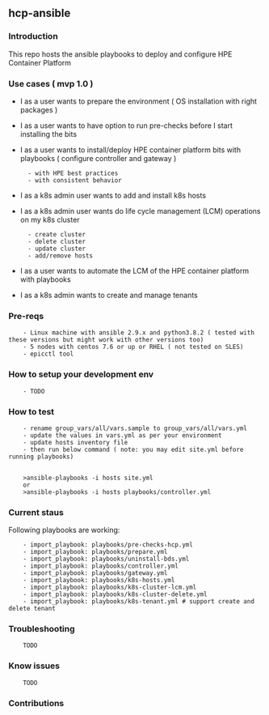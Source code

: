 ## hcp-ansible

### Introduction
This repo hosts the ansible playbooks to deploy and configure HPE Container Platform

### Use cases ( mvp 1.0 )
  - I as a user wants to prepare the environment ( OS installation with right packages )
  - I as a user wants to have option to run pre-checks before I start installing the bits
  - I as a user wants to install/deploy HPE container platform bits with playbooks ( configure controller and gateway )

          - with HPE best practices
          - with consistent behavior
  - I as a k8s admin user wants to add and install k8s hosts
  - I as a k8s admin user wants do life cycle management (LCM) operations on my k8s cluster
  
          - create cluster
          - delete cluster
          - update cluster
          - add/remove hosts
  - I as a user wants to automate the LCM of the HPE container platform with playbooks
  - I as a k8s admin wants to create and manage tenants

### Pre-reqs
        - Linux machine with ansible 2.9.x and python3.8.2 ( tested with these versions but might work with other versions too)
        - 5 nodes with centos 7.6 or up or RHEL ( not tested on SLES)
        - epicctl tool

### How to setup your development env
        - TODO
### How to test
        - rename group_vars/all/vars.sample to group_vars/all/vars.yml
        - update the values in vars.yml as per your environment
        - update hosts inventory file
        - then run below command ( note: you may edit site.yml before running playbooks)

        
        >ansible-playbooks -i hosts site.yml
        or
        >ansible-playbooks -i hosts playbooks/controller.yml
        
### Current staus

Following playbooks are working:

        - import_playbook: playbooks/pre-checks-hcp.yml
        - import_playbook: playbooks/prepare.yml
        - import_playbook: playbooks/uninstall-bds.yml
        - import_playbook: playbooks/controller.yml
        - import_playbook: playbooks/gateway.yml
        - import_playbook: playbooks/k8s-hosts.yml
        - import_playbook: playbooks/k8s-cluster-lcm.yml
        - import_playbook: playbooks/k8s-cluster-delete.yml
        - import_playbook: playbooks/k8s-tenant.yml # support create and delete tenant

### Troubleshooting
        TODO
### Know issues
        TODO

### Contributions



